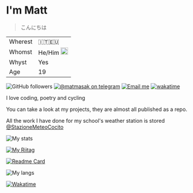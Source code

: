 # I'm Matt
> こんにちは

|||
|---|---|
|Wherest|:it::eu:|
|Whomst|He/Him <img src="https://upload.wikimedia.org/wikipedia/commons/thumb/2/2a/Bisexual_Pride_Flag.svg/1200px-Bisexual_Pride_Flag.svg.png"  width="20">|
|Whyst|Yes|
|Age|<!--ageB-->19|

<img alt="GitHub followers" src="https://img.shields.io/github/followers/MatMasIt?style=social">&nbsp;<a href="https://t.me/matmasak"><img src="https://img.shields.io/badge/@matmasak-Telegram-blue.svg" alt="@matmasak on telegram"></a>&nbsp;<a href="mailto:mattia.mascarello@outlook.it"><img src="https://img.shields.io/badge/mattia.mascarello@outlook.it-Email-red.svg" alt="Email me"></a>
[![wakatime](https://wakatime.com/badge/user/7c734db4-f94f-489c-b05f-61522e01f7fa.svg)](https://wakatime.com/@7c734db4-f94f-489c-b05f-61522e01f7fa)

I love coding, poetry and cycling

You can take a look at my projects, they are almost all published as a repo.

All the work I have done for my school's weather station is stored [@StazioneMeteoCocito](https://github.com/StazioneMeteoCocito)

![My stats](https://github-readme-stats.vercel.app/api?username=MatMasIt&show_icons=true&theme=dark)

[![My Riitag](https://tag.rc24.xyz/583023278499561474/tag.png)](https://tag.rc24.xyz/583023278499561474)

[![Readme Card](https://github-readme-stats.vercel.app/api/pin/?username=MatMasIt&repo=Alembic&theme=dark)](https://github.com/MatMasIt/Alembic)

![My langs](https://github-readme-stats.vercel.app/api/top-langs/?username=MatMasIt&layout=compact&hide=html,css,scss,less&theme=dark)

[![Wakatime](https://github-readme-stats.vercel.app/api/wakatime?username=MatMasIt)](https://wakatime.com/@MatMasIt)
